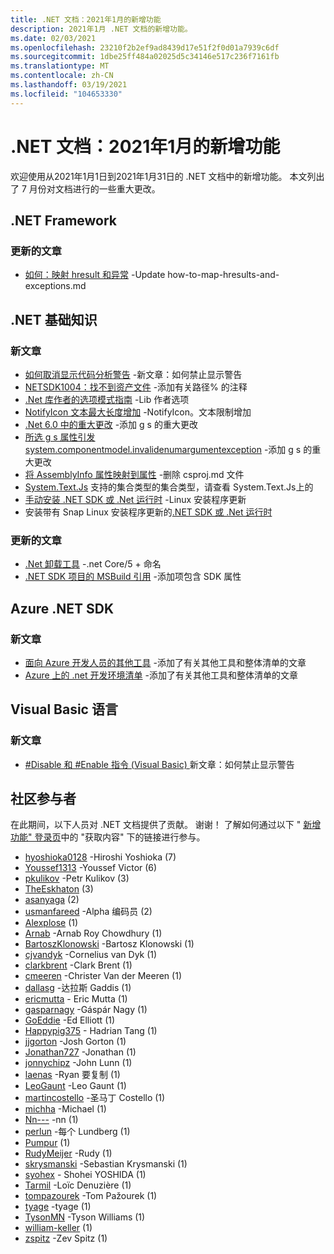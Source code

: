 ```yaml
---
title: .NET 文档：2021年1月的新增功能
description: 2021年1月 .NET 文档的新增功能。
ms.date: 02/03/2021
ms.openlocfilehash: 23210f2b2ef9ad8439d17e51f2f0d01a7939c6df
ms.sourcegitcommit: 1dbe25ff484a02025d5c34146e517c236f7161fb
ms.translationtype: MT
ms.contentlocale: zh-CN
ms.lasthandoff: 03/19/2021
ms.locfileid: "104653330"
---
```

# <a name="net-docs-whats-new-for-january-2021"></a>.NET 文档：2021年1月的新增功能

欢迎使用从2021年1月1日到2021年1月31日的 .NET 文档中的新增功能。 本文列出了 7 月份对文档进行的一些重大更改。

## <a name="net-framework"></a>.NET Framework

### <a name="updated-articles"></a>更新的文章

- [如何：映射 hresult 和异常](../framework/interop/how-to-map-hresults-and-exceptions.md) -Update how-to-map-hresults-and-exceptions.md

## <a name="net-fundamentals"></a>.NET 基础知识

### <a name="new-articles"></a>新文章

- [如何取消显示代码分析警告](../fundamentals/code-analysis/suppress-warnings.md) -新文章：如何禁止显示警告
- [NETSDK1004：找不到资产文件](../core/tools/sdk-errors/netsdk1004.md) -添加有关路径% 的注释
- [.Net 库作者的选项模式指南](../core/extensions/options-library-authors.md) -Lib 作者选项
- [NotifyIcon 文本最大长度增加](../core/compatibility/windows-forms/6.0/notifyicon-text-max-text-length-increased.md) -NotifyIcon。文本限制增加
- [.Net 6.0 中的重大更改](../core/compatibility/6.0.md) -添加 g s 的重大更改
- [所选 g s 属性引发 system.componentmodel.invalidenumargumentexception](../core/compatibility/windows-forms/6.0/tablelayoutsettings-apis-throw-invalidenumargumentexception.md) -添加 g s 的重大更改
- [将 AssemblyInfo 属性映射到属性](../core/migration/assembly-info.md) -删除 csproj.md 文件
- [System.Text.Js](../standard/serialization/system-text-json-supported-collection-types.md) 支持的集合类型的集合类型，请查看 System.Text.Js上的
- [手动安装 .NET SDK 或 .Net 运行时](../core/install/linux-scripted-manual.md) -Linux 安装程序更新
- 安装带有 Snap Linux 安装程序更新的[.NET SDK 或 .Net 运行时](../core/install/linux-snap.md)

### <a name="updated-articles"></a>更新的文章

- [.Net 卸载工具](../core/additional-tools/uninstall-tool.md) -.net Core/5 + 命名
- [.NET SDK 项目的 MSBuild 引用](../core/project-sdk/msbuild-props.md) -添加项包含 SDK 属性

## <a name="azure-net-sdk"></a>Azure .NET SDK

### <a name="new-articles"></a>新文章

- [面向 Azure 开发人员的其他工具](../azure/azure-tools.md) -添加了有关其他工具和整体清单的文章
- [Azure 上的 .net 开发环境清单](../azure/dotnet-dev-env-checklist.md) -添加了有关其他工具和整体清单的文章

## <a name="visual-basic-language"></a>Visual Basic 语言

### <a name="new-articles"></a>新文章

- [#Disable 和 #Enable 指令 (Visual Basic) ](../visual-basic/language-reference/directives/disable-enable.md) 新文章：如何禁止显示警告

## <a name="community-contributors"></a>社区参与者

在此期间，以下人员对 .NET 文档提供了贡献。 谢谢！ 了解如何通过以下 " [新增功能" 登录页](index.yml)中的 "获取内容" 下的链接进行参与。

- [hyoshioka0128](https://github.com/hyoshioka0128) -Hiroshi Yoshioka (7) 
- [Youssef1313](https://github.com/Youssef1313) -Youssef Victor (6) 
- [pkulikov](https://github.com/pkulikov) -Petr Kulikov (3) 
- [TheEskhaton](https://github.com/TheEskhaton) (3) 
- [asanyaga](https://github.com/asanyaga) (2) 
- [usmanfareed](https://github.com/usmanfareed) -Alpha 编码员 (2) 
- [Alexplose](https://github.com/Alexplose) (1) 
- [Arnab](https://github.com/Arnab-Developer) -Arnab Roy Chowdhury (1) 
- [BartoszKlonowski](https://github.com/BartoszKlonowski) -Bartosz Klonowski (1) 
- [cjvandyk](https://github.com/cjvandyk) -Cornelius van Dyk (1) 
- [clarkbrent](https://github.com/clarkbrent) -Clark Brent (1) 
- [cmeeren](https://github.com/cmeeren) -Christer Van der Meeren (1) 
- [dallasg](https://github.com/dallasg) -达拉斯 Gaddis (1) 
- [ericmutta](https://github.com/ericmutta) - Eric Mutta (1)
- [gasparnagy](https://github.com/gasparnagy) -Gáspár Nagy (1) 
- [GoEddie](https://github.com/GoEddie) -Ed Elliott (1) 
- [Happypig375](https://github.com/Happypig375) - Hadrian Tang (1)
- [jjgorton](https://github.com/jjgorton) -Josh Gorton (1) 
- [Jonathan727](https://github.com/Jonathan727) -Jonathan (1) 
- [jonnychipz](https://github.com/jonnychipz) -John Lunn (1) 
- [laenas](https://github.com/laenas) -Ryan 要复制 (1) 
- [LeoGaunt](https://github.com/LeoGaunt) -Leo Gaunt (1) 
- [martincostello](https://github.com/martincostello) -圣马丁 Costello (1) 
- [michha](https://github.com/michha) -Michael (1) 
- [Nn---](https://github.com/NN---) -nn (1) 
- [perlun](https://github.com/perlun) -每个 Lundberg (1) 
- [Pumpur](https://github.com/Pumpur) (1) 
- [RudyMeijer](https://github.com/RudyMeijer) -Rudy (1) 
- [skrysmanski](https://github.com/skrysmanski) -Sebastian Krysmanski (1) 
- [syohex](https://github.com/syohex) - Shohei YOSHIDA (1)
- [Tarmil](https://github.com/Tarmil) -Loïc Denuzière (1) 
- [tompazourek](https://github.com/tompazourek) -Tom Pažourek (1) 
- [tyage](https://github.com/tyage) -tyage (1) 
- [TysonMN](https://github.com/TysonMN) -Tyson Williams (1) 
- [william-keller](https://github.com/william-keller) (1) 
- [zspitz](https://github.com/zspitz) -Zev Spitz (1) 
